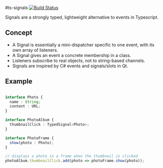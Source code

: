 #ts-signals 
[![Build Status](https://travis-ci.org/mserranom/ts-signals.png?branch=master)](https://travis-ci.org/mserranom/ts-signals)

Signals are a strongly typed, lightweight alternative to events in Typescript.

## Concept

* A Signal is essentially a mini-dispatcher specific to one event, with its own array of listeners.
* A Signal gives an event a concrete membership in a class.
* Listeners subscribe to real objects, not to string-based channels.
* Signals are inspired by C# events and signals/slots in Qt.

## Example

```typescript

interface Photo {
  name : String;
  content : URL;
}

interface PhotoAlbum {
  thumbnailClick : TypedSignal<Photo>;
}

interface PhotoFrame {
  show(photo : Photo);
}

// displays a photo in a frame when the thumbnail is clicked
photoAlbum.thumbnailClick.add(photo => photoFrame.show(photo));
```
